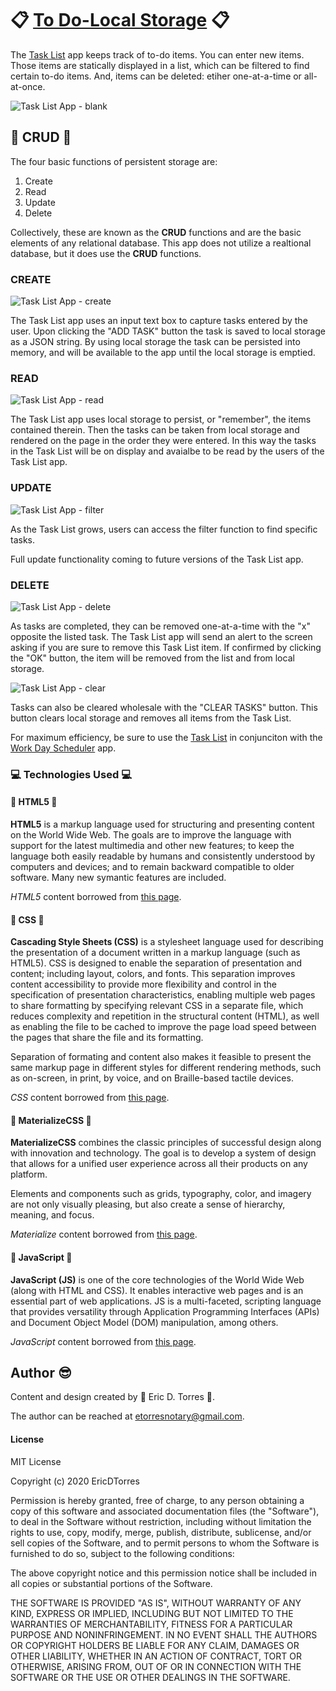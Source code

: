 # :clipboard: [To Do-Local Storage](https://etorres-revature.github.io/To_Do-Local_Storage/) :clipboard:

The [Task List](https://etorres-revature.github.io/To_Do-Local_Storage/) app keeps track of to-do items.  You can enter new items.  Those items are statically displayed in a list, which can be filtered to find certain to-do items.  And, items can be deleted: etiher one-at-a-time or all-at-once.

![Task List App - blank](./assets/images/screenshots/blank-task-list-app.png)

## :file_folder: CRUD :file_folder: ##

The four basic functions of persistent storage are:

1. Create
1. Read
1. Update
1. Delete

Collectively, these are known as the **CRUD** functions and are the basic elements of any relational database. This app does not utilize a realtional database, but it does use the **CRUD** functions.

### CREATE 

![Task List App - create](./assets/images/screenshots/task-list-create.png)

The Task List app uses an input text box to capture tasks entered by the user.  Upon clicking the "ADD TASK" button the task is saved to local storage as a JSON string.  By using local storage the task can be persisted into memory, and will be available to the app until the local storage is emptied. 

### READ 

![Task List App - read](./assets/images/screenshots/task-list-read.png)

The Task List app uses local storage to persist, or "remember", the items contained therein.  Then the tasks can be taken from local storage and rendered on the page in the order they were entered.  In this way the tasks in the Task List will be on display and avaialbe to be read by the users of the Task List app. 

### UPDATE 

![Task List App - filter](./assets/images/screenshots/task-list-filter.png)

As the Task List grows, users can access the filter function to find specific tasks.  

Full update functionality coming to future versions of the Task List app.  

### DELETE 

![Task List App - delete](./assets/images/screenshots/task-list-delete.png)

As tasks are completed, they can be removed one-at-a-time with the "x" opposite the listed task.  The Task List app will send an alert to the screen asking if you are sure to remove this Task List item.  If confirmed by clicking the "OK" button, the item will be removed from the list and from local storage.

![Task List App - clear](./assets/images/screenshots/task-list-clear.png)

Tasks can also be cleared wholesale with the "CLEAR TASKS" button.  This button clears local storage and removes all items from the Task List.

For maximum efficiency, be sure to use the [Task List](https://etorres-revature.github.io/To_Do-Local_Storage/) in conjunciton with the [Work Day Scheduler](https://etorres-revature.github.io/Work_Day_Scheduler/) app.

### :computer: Technologies Used :computer:

#### :memo: HTML5 :memo:

**HTML5** is a markup language used for structuring and presenting content on the World Wide Web.  The goals are to improve the language with support for the latest multimedia and other new features; to keep the language both easily readable by humans and consistently understood by computers and devices; and to remain backward compatible to older software.  Many new symantic features are included.

*HTML5* content borrowed from <a target="_blank" rel="noopener noreferrer">[this page](https://en.wikipedia.org/wiki/HTML5).</a>

#### :art: CSS :art:

**Cascading Style Sheets (CSS)** is a stylesheet language used for describing the presentation of a document written in a markup language (such as HTML5).  CSS is designed to enable the separation of presentation and content; including layout, colors, and fonts.  This separation improves content accessibility to provide more flexibility and control in the specification of presentation characteristics, enabling multiple web pages to share formatting by specifying relevant CSS in a separate file, which reduces complexity and repetition in the structural content (HTML), as well as enabling the file to be cached to improve the page load speed between the pages that share the file and its formatting.

Separation of formating and content also makes it feasible to present the same markup page in different styles for different rendering methods, such as on-screen, in print, by voice, and on Braille-based tactile devices. 

*CSS* content borrowed from <a target="_blank" rel="noopener noreferrer">[this page](https://en.wikipedia.org/wiki/Cascading_Style_Sheets).</a>

#### :page_with_curl: MaterializeCSS :page_with_curl:

**MaterializeCSS** combines the classic principles of successful design along with innovation and technology. The goal is to develop a system of design that allows for a unified user experience across all their products on any platform.

Elements and components such as grids, typography, color, and imagery are not only visually pleasing, but also create a sense of hierarchy, meaning, and focus. 

*Materialize* content borrowed from <a target="_blank" rel="noopener noreferrer">[this page](https://materializecss.com/about.html).</a>

#### :sparkler: JavaScript :sparkler:

**JavaScript (JS)** is one of the core technologies of the World Wide Web (along with HTML and CSS). It enables interactive web pages and is an essential part of web applications.  JS is a multi-faceted, scripting language that provides versatility through Application Programming Interfaces (APIs) and Document Object Model (DOM) manipulation, among others.

*JavaScript* content borrowed from <a target="_blank" rel="noopener noreferrer">[this page](https://en.wikipedia.org/wiki/JavaScript).</a>

## Author :sunglasses:

Content and design created by :green_heart: Eric D. Torres :green_heart:.  

The author can be reached at etorresnotary@gmail.com. 

#### License

MIT License

Copyright (c) 2020 EricDTorres

Permission is hereby granted, free of charge, to any person obtaining a copy
of this software and associated documentation files (the "Software"), to deal
in the Software without restriction, including without limitation the rights
to use, copy, modify, merge, publish, distribute, sublicense, and/or sell
copies of the Software, and to permit persons to whom the Software is
furnished to do so, subject to the following conditions:

The above copyright notice and this permission notice shall be included in all
copies or substantial portions of the Software.

THE SOFTWARE IS PROVIDED "AS IS", WITHOUT WARRANTY OF ANY KIND, EXPRESS OR
IMPLIED, INCLUDING BUT NOT LIMITED TO THE WARRANTIES OF MERCHANTABILITY,
FITNESS FOR A PARTICULAR PURPOSE AND NONINFRINGEMENT. IN NO EVENT SHALL THE
AUTHORS OR COPYRIGHT HOLDERS BE LIABLE FOR ANY CLAIM, DAMAGES OR OTHER
LIABILITY, WHETHER IN AN ACTION OF CONTRACT, TORT OR OTHERWISE, ARISING FROM,
OUT OF OR IN CONNECTION WITH THE SOFTWARE OR THE USE OR OTHER DEALINGS IN THE
SOFTWARE.